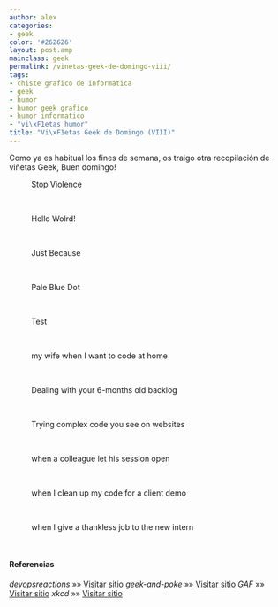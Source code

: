 ```yaml
---
author: alex
categories:
- geek
color: '#262626'
layout: post.amp
mainclass: geek
permalink: /vinetas-geek-de-domingo-viii/
tags:
- chiste grafico de informatica
- geek
- humor
- humor geek grafico
- humor informatico
- "vi\xF1etas humor"
title: "Vi\xF1etas Geek de Domingo (VIII)"
---
```


Como ya es habitual los fines de semana, os traigo otra recopilación de viñetas Geek, Buen domingo!

<!--more-->
<div id="gallery-8" class="gallery galleryid-1811 gallery-columns-1 gallery-size-thumbnail">
<dl class="gallery-item">
<dt class="gallery-icon landscape">
<a href="/img/2013/08/Stop-Violence.jpg"><amp-img on="tap:lightbox1" role="button" tabindex="0" layout="responsive" src="/img/2013/08/Stop-Violence-150x150.jpg" class="attachment-thumbnail" alt="Stop Violence" aria-describedby="gallery-8-1814" width="150px" height="150px" /></a>
</dt>
<dd class="wp-caption-text gallery-caption" id="gallery-8-1814">
      Stop Violence
    </dd>
</dl>
<br  />
<dl class="gallery-item">
<dt class="gallery-icon landscape">
<a href="/img/2013/08/facebook_-1810787013.jpg"><amp-img on="tap:lightbox1" role="button" tabindex="0" layout="responsive" src="/img/2013/08/facebook_-1810787013-150x150.jpg" class="attachment-thumbnail" alt="Hello Wolrd!" aria-describedby="gallery-8-1816" width="150px" height="150px" /></a>
</dt>
<dd class="wp-caption-text gallery-caption" id="gallery-8-1816">
      Hello Wolrd!
    </dd>
</dl>
<br  />
<dl class="gallery-item">
<dt class="gallery-icon portrait">
<a href="/img/2013/08/just-because.jpg"><amp-img on="tap:lightbox1" role="button" tabindex="0" layout="responsive" src="/img/2013/08/just-because-150x150.jpg" class="attachment-thumbnail" alt="Just Because" aria-describedby="gallery-8-1815" width="150px" height="150px" /></a>
</dt>
<dd class="wp-caption-text gallery-caption" id="gallery-8-1815">
      Just Because
    </dd>
</dl>
<br  />
<dl class="gallery-item">
<dt class="gallery-icon portrait">
<a href="/img/2013/08/pale_blue_dot.png"><amp-img on="tap:lightbox1" role="button" tabindex="0" layout="responsive" src="/img/2013/08/pale_blue_dot-150x150.png" class="attachment-thumbnail" alt="Pale Blue Dot" aria-describedby="gallery-8-1812" width="150px" height="150px" /></a>
</dt>
<dd class="wp-caption-text gallery-caption" id="gallery-8-1812">
      Pale Blue Dot
    </dd>
</dl>
<br  />
<dl class="gallery-item">
<dt class="gallery-icon portrait">
<a href="/img/2013/08/tdd.jpg"><amp-img on="tap:lightbox1" role="button" tabindex="0" layout="responsive" src="/img/2013/08/tdd-150x150.jpg" class="attachment-thumbnail" alt="Test" aria-describedby="gallery-8-1813" width="150px" height="150px" /></a>
</dt>
<dd class="wp-caption-text gallery-caption" id="gallery-8-1813">
      Test
    </dd>
</dl>
<br  />
<dl class="gallery-item">
<dt class="gallery-icon landscape">
<a href="/img/2013/08/my-wife-when-I-want-to-code-at-home.gif"><amp-img on="tap:lightbox1" role="button" tabindex="0" layout="responsive" src="/img/2013/08/my-wife-when-I-want-to-code-at-home-150x150.gif" class="attachment-thumbnail" alt="my wife when I want to code at home" aria-describedby="gallery-8-1821" width="150px" height="150px" /></a>
</dt>
<dd class="wp-caption-text gallery-caption" id="gallery-8-1821">
      my wife when I want to code at home
    </dd>
</dl>
<br  />
<dl class="gallery-item">
<dt class="gallery-icon landscape">
<a href="/img/2013/08/Dealing-with-your-6-months-old-backlog.gif"><amp-img on="tap:lightbox1" role="button" tabindex="0" layout="responsive" src="/img/2013/08/Dealing-with-your-6-months-old-backlog-150x150.gif" class="attachment-thumbnail" alt="Dealing with your 6-months old backlog" aria-describedby="gallery-8-1822" width="150px" height="150px" /></a>
</dt>
<dd class="wp-caption-text gallery-caption" id="gallery-8-1822">
      Dealing with your 6-months old backlog
    </dd>
</dl>
<br  />
<dl class="gallery-item">
<dt class="gallery-icon portrait">
<a href="/img/2013/08/Trying-complex-code-you-see-on-websites.gif"><amp-img on="tap:lightbox1" role="button" tabindex="0" layout="responsive" src="/img/2013/08/Trying-complex-code-you-see-on-websites-150x150.gif" class="attachment-thumbnail" alt="Trying complex code you see on websites" aria-describedby="gallery-8-1820" width="150px" height="150px" /></a>
</dt>
<dd class="wp-caption-text gallery-caption" id="gallery-8-1820">
      Trying complex code you see on websites
    </dd>
</dl>
<br  />
<dl class="gallery-item">
<dt class="gallery-icon landscape">
<a href="/img/2013/08/when-a-colleague-let-his-session-open.gif"><amp-img on="tap:lightbox1" role="button" tabindex="0" layout="responsive" src="/img/2013/08/when-a-colleague-let-his-session-open-150x150.gif" class="attachment-thumbnail" alt="when a colleague let his session open" aria-describedby="gallery-8-1819" width="150px" height="150px" /></a>
</dt>
<dd class="wp-caption-text gallery-caption" id="gallery-8-1819">
      when a colleague let his session open
    </dd>
</dl>
<br  />
<dl class="gallery-item">
<dt class="gallery-icon landscape">
<a href="/img/2013/08/when-I-clean-up-my-code-for-a-client-demo.gif"><amp-img on="tap:lightbox1" role="button" tabindex="0" layout="responsive" src="/img/2013/08/when-I-clean-up-my-code-for-a-client-demo-150x150.gif" class="attachment-thumbnail" alt="when I clean up my code for a client demo" aria-describedby="gallery-8-1818" width="150px" height="150px" /></a>
</dt>
<dd class="wp-caption-text gallery-caption" id="gallery-8-1818">
      when I clean up my code for a client demo
    </dd>
</dl>
<br  />
<dl class="gallery-item">
<dt class="gallery-icon landscape">
<a href="/img/2013/08/when-I-give-a-thankless-job-to-the-new-intern.gif"><amp-img on="tap:lightbox1" role="button" tabindex="0" layout="responsive" src="/img/2013/08/when-I-give-a-thankless-job-to-the-new-intern-150x144.gif" class="attachment-thumbnail" alt="when I give a thankless job to the new intern" aria-describedby="gallery-8-1817" width="150px" height="144px" /></a>
</dt>
<dd class="wp-caption-text gallery-caption" id="gallery-8-1817">
      when I give a thankless job to the new intern
    </dd>
</dl>
<br  />
</div>

#### Referencias

*devopsreactions* »» <a href="http://devopsreactions.tumblr.com/" target="_blank">Visitar sitio</a>
*geek-and-poke* »» <a href="http://geek-and-poke.com/" target="_blank">Visitar sitio</a>
*GAF* »» <a href="https://www.facebook.com/comics.gaf" target="_blank">Visitar sitio</a>
*xkcd* »» <a href="http://xkcd.com" target="_blank">Visitar sitio</a>